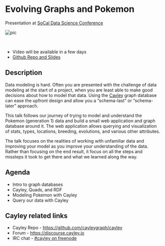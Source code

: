 <meta property="og:title" content="Evolving Graphs and Pokemon" />
<meta property="og:image" content="https://oren.github.io/images/graphs-intro.jpg" />
<meta name="twitter:description" content="Evolving Graphs and Pokemon">
<meta name="twitter:image" content="https://oren.github.io/images/graphs-intro.jpg">

# Evolving Graphs and Pokemon

Presentation at [SoCal Data Science Conference](http://socaldatascience.com/)


![pic](https://github.com/oren/pokemon/blob/master/pictures/cover.jpg?raw=true)

<!--
<iframe width="640" height="480" src="https://www.youtube.com/embed/2FtjAS0HL8A" frameborder="0" allowfullscreen></iframe>
-->

<br/>

* Video will be available in a few days
* <a href="https://github.com/oren/pokemon">Github Repo and Slides</a>

## Description

Data modeling is hard.  Often you are presented with the challenge of data modeling at the start of a project, when you are least able to make good decisions about how to model that data.  Using the [Cayley](https://github.com/cayleygraph/cayley) graph database can ease the upfront design and allow you a “schema-last” or “schema-later” approach.

This talk follows our journey of trying to model and understand the Pokemon (generation 1) data and build a small web application and graph database around it.  The web application allows querying and visualization of stats, types, locations, breeding, evolutions, and various other attributes.

The talk focuses on the realities of working with unfamiliar data and improving your model as you improve your understanding of the data.  Rather than focusing on the end result, it focus on all the steps and missteps it took to get there and what we learned along the way.

## Agenda

* Intro to graph databases
* Cayley, Quads, and RDF
* Modeling Pokemon with Cayley
* Query our data with Cayley

<!--
* [0:00](http://www.youtube.com/watch?v=2FtjAS0HL8A) Introduction
* [3:20](http://www.youtube.com/watch?v=2FtjAS0HL8A&t=3m20s) Use cases for graph databases
* [4:57](http://www.youtube.com/watch?v=2FtjAS0HL8A&t=4m57s) Advantages of graph databases
* [9:43](http://www.youtube.com/watch?v=2FtjAS0HL8A&t=9m43s) Which graph database is good for me?
* [18:09](http://www.youtube.com/watch?v=2FtjAS0HL8A&t=18m09s) Play time with Neo4j!
* [19:09](http://www.youtube.com/watch?v=2FtjAS0HL8A&t=19m09s) Play time with Cayley!
-->

## Cayley related links

* Cayley Repo - https://github.com/cayleygraph/cayley
* Forum - https://discourse.cayley.io
* IRC chat - [#cayley on freenode](https://webchat.freenode.net/?channels=cayley)

